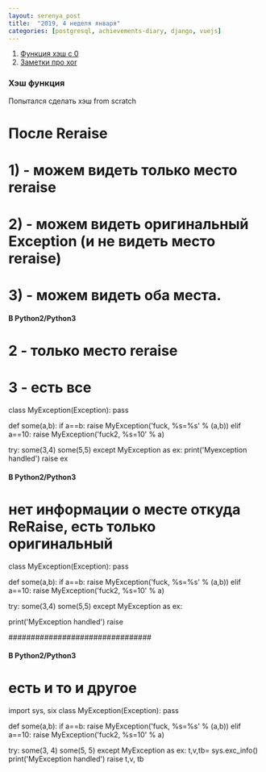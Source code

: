 ```yaml
---
layout: serenya_post
title:  "2019, 4 неделя января"
categories: [postgresql, achievements-diary, django, vuejs]
---
```


1. <a href='#django'>Функция хэш с 0</a>
2. <a href='#xor'>Заметки про xor</a>

### <span name='django'>Хэш функция</span>

Попытался сделать хэш from scratch



# После Reraise                                                         
# 1) - можем видеть только место reraise
# 2) - можем видеть оригинальный Exception (и не видеть место reraise)
# 3) - можем видеть оба места.      



#### В Python2/Python3

# 2 - только место reraise
# 3 - есть все

class MyException(Exception):
    pass

def some(a,b):
   if a==b:
       raise MyException('fuck, %s=%s' % (a,b))
   elif a==10:
       raise MyException('fuck2, %s=10' % a)

try:
   some(3,4)
   some(5,5)
except MyException as ex:
   print('Myexception handled')
   raise ex



#### В Python2/Python3   
# нет информации о мeсте откуда ReRaise, есть только оригинальный

class MyException(Exception):
    pass

def some(a,b):
   if a==b:
       raise MyException('fuck, %s=%s' % (a,b))
   elif a==10:
       raise MyException('fuck2, %s=10' % a)

try:
   some(3,4)
   some(5,5)
except MyException as ex:

   print('MyException handled')
   raise

################################
#### В Python2/Python3   
# есть и то и другое
import sys, six
class MyException(Exception):
    pass

def some(a,b):
   if a==b:
       raise MyException('fuck, %s=%s' % (a,b))
   elif a==10:
       raise MyException('fuck2, %s=10' % a)

try:
   some(3, 4)
   some(5, 5)
except MyException as ex:
   t,v,tb= sys.exc_info()
   print('MyException handled')
   raise t,v, tb




